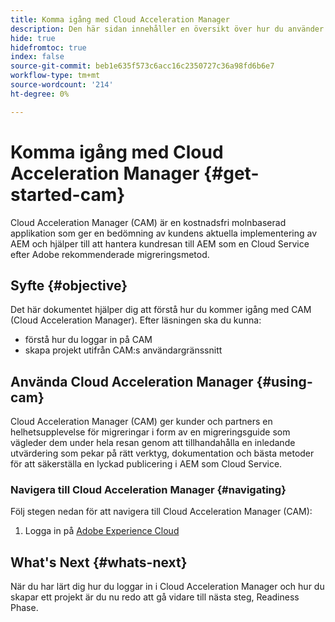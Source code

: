 ```yaml
---
title: Komma igång med Cloud Acceleration Manager
description: Den här sidan innehåller en översikt över hur du använder och kommer igång med Cloud Acceleration Manager.
hide: true
hidefromtoc: true
index: false
source-git-commit: beb1e635f573c6acc16c2350727c36a98fd6b6e7
workflow-type: tm+mt
source-wordcount: '214'
ht-degree: 0%

---
```



# Komma igång med Cloud Acceleration Manager {#get-started-cam}

Cloud Acceleration Manager (CAM) är en kostnadsfri molnbaserad applikation som ger en bedömning av kundens aktuella implementering av AEM och hjälper till att hantera kundresan till AEM som en Cloud Service efter Adobe rekommenderade migreringsmetod.

## Syfte {#objective}

Det här dokumentet hjälper dig att förstå hur du kommer igång med CAM (Cloud Acceleration Manager). Efter läsningen ska du kunna:

* förstå hur du loggar in på CAM
* skapa projekt utifrån CAM:s användargränssnitt

## Använda Cloud Acceleration Manager {#using-cam}

Cloud Acceleration Manager (CAM) ger kunder och partners en helhetsupplevelse för migreringar i form av en migreringsguide som vägleder dem under hela resan genom att tillhandahålla en inledande utvärdering som pekar på rätt verktyg, dokumentation och bästa metoder för att säkerställa en lyckad publicering i AEM som Cloud Service.

### Navigera till Cloud Acceleration Manager {#navigating}


Följ stegen nedan för att navigera till Cloud Acceleration Manager (CAM):

1. Logga in på [Adobe Experience Cloud](https://experience.adobe.com)



## What&#39;s Next {#whats-next}

När du har lärt dig hur du loggar in i Cloud Acceleration Manager och hur du skapar ett projekt är du nu redo att gå vidare till nästa steg, Readiness Phase.